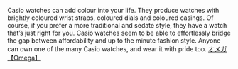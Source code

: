 Casio watches can add colour into your life. They produce watches     with brightly coloured wrist straps, coloured dials and coloured casings. Of course, if you prefer a more traditional and sedate style, they have a watch that’s just right for you. Casio watches seem to be able to effortlessly bridge the gap between affordability and up to the minute fashion style. Anyone can own one of the many Casio watches, and wear it with pride too.
 <a href="http://www.tourbilion.com/watchoutletjp.asp?cheap=products.php?cid=225" title="オメガ 【Omega】">オメガ 【Omega】</a>